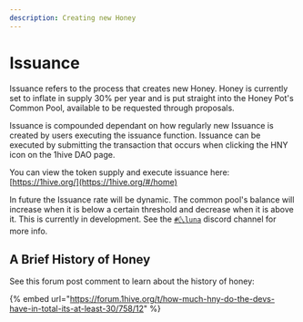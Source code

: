 ```yaml
---
description: Creating new Honey
---
```


# Issuance

Issuance refers to the process that creates new Honey. Honey is currently set to inflate in supply 30% per year and is put straight into the Honey Pot's Common Pool, available to be requested through proposals.

Issuance is compounded dependant on how regularly new Issuance is created by users executing the issuance function. Issuance can be executed by submitting the transaction that occurs when clicking the HNY icon on the 1hive DAO page.

You can view the token supply and execute issuance here: [https://1hive.org/](https://1hive.org/#/home)

In future the Issuance rate will be dynamic. The common pool's balance will increase when it is below a certain threshold and decrease when it is above it. This is currently in development. See the [`#🌜luna`](https://discord.gg/efpG78vZ4q) discord channel for more info.

## A Brief History of Honey

See this forum post comment to learn about the history of honey: 

{% embed url="https://forum.1hive.org/t/how-much-hny-do-the-devs-have-in-total-its-at-least-30/758/12" %}





